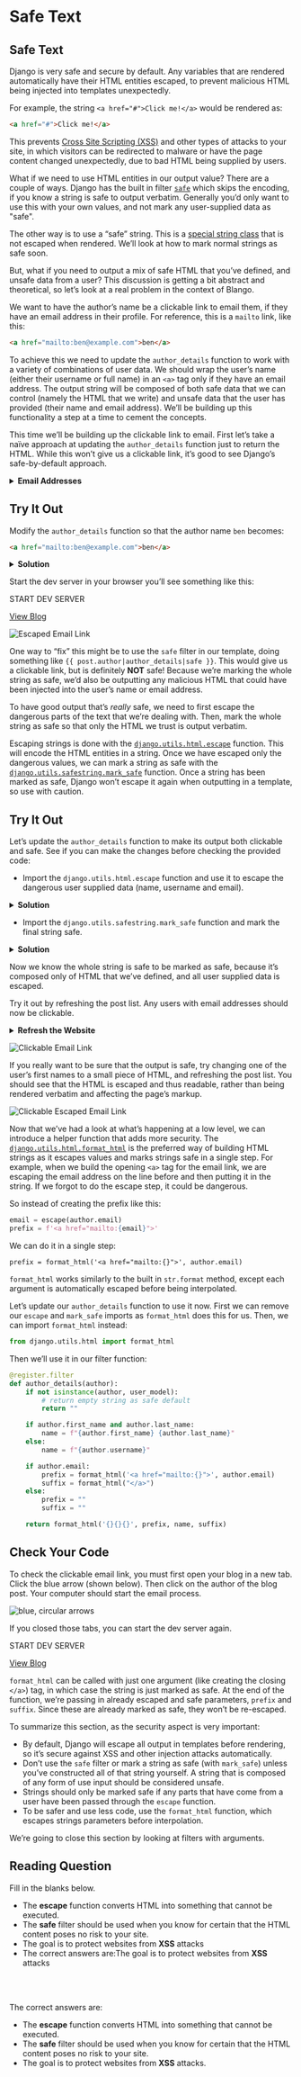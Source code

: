 # Safe Text

## Safe Text

Django is very safe and secure by default. Any variables that are rendered automatically have their HTML entities escaped, to prevent malicious HTML being injected into templates unexpectedly.

For example, the string `<a href="#">Click me!</a>` would be rendered as:

```html
<a href="#">Click me!</a>
```

This prevents [Cross Site Scripting (XSS)](https://owasp.org/www-community/attacks/xss/) and other types of attacks to your site, in which visitors can be redirected to malware or have the page content changed unexpectedly, due to bad HTML being supplied by users.

What if we need to use HTML entities in our output value? There are a couple of ways. Django has the built in filter [`safe`](https://docs.djangoproject.com/en/3.1/ref/templates/builtins/#safe) which skips the encoding, if you know a string is safe to output verbatim. Generally you’d only want to use this with your own values, and not mark any user-supplied data as "safe".

The other way is to use a “safe” string. This is a [special string class](https://docs.djangoproject.com/en/3.2/ref/utils/#django.utils.safestring.SafeString) that is not escaped when rendered. We’ll look at how to mark normal strings as safe soon.

But, what if you need to output a mix of safe HTML that you’ve defined, and unsafe data from a user? This discussion is getting a bit abstract and theoretical, so let’s look at a real problem in the context of Blango.

We want to have the author’s name be a clickable link to email them, if they have an email address in their profile. For reference, this is a `mailto` link, like this:

```html
<a href="mailto:ben@example.com">ben</a>
```

To achieve this we need to update the `author_details` function to work with a variety of combinations of user data. We should wrap the user’s name (either their username or full name) in an `<a>` tag only if they have an email address. The output string will be composed of both safe data that we can control (namely the HTML that we write) and unsafe data that the user has provided (their name and email address). We’ll be building up this functionality a step at a time to cement the concepts.

This time we’ll be building up the clickable link to email. First let’s take a naïve approach at updating the `author_details` function just to return the HTML. While this won’t give us a clickable link, it’s good to see Django’s safe-by-default approach.

<details><summary><strong>Email Addresses</strong></summary>
Login to the Django admin page to verify that users have created an email address for their profile. If not add one. Without an email address, you will not be able to see the changes being made to your blog.
</details>

## Try It Out

Modify the `author_details` function so that the author name `ben` becomes:

```html
<a href="mailto:ben@example.com">ben</a>
```

<details><summary><strong>Solution</strong></summary>
Even the code you wrote works, you should copy and paste this to replace it as we'll be adding to it piece by piece. Replace your `author_details` function with this code:

```python
@register.filter
def author_details(author):
    if not isinstance(author, user_model):
        # return empty string as safe default
        return ""

    if author.first_name and author.last_name:
        name = f"{author.first_name} {author.last_name}"
    else:
        name = f"{author.username}"

    if author.email:
        email = author.email
        prefix = f'<a href="mailto:{email}">'
        suffix = "</a>"
    else:
        prefix = ""
        suffix = ""

    return f"{prefix}{name}{suffix}"
```

</details>

Start the dev server in your browser you’ll see something like this:

START DEV SERVER

[View Blog]()

![Escaped Email Link](https://apollo-media.codio.com/media%2F1%2Fb0a3715705b0b7c611db9c87a86da7d8-4c76a4240fe5cbda.webp)

One way to “fix” this might be to use the `safe` filter in our template, doing something like `{{ post.author|author_details|safe }}`. This would give us a clickable link, but is definitely **NOT** safe! Because we’re marking the whole string as safe, we’d also be outputting any malicious HTML that could have been injected into the user’s name or email address.

To have good output that’s *really* safe, we need to first escape the dangerous parts of the text that we’re dealing with. Then, mark the whole string as safe so that only the HTML we trust is output verbatim.

Escaping strings is done with the [`django.utils.html.escape`](https://docs.djangoproject.com/en/3.2/ref/utils/#django.utils.html.escape) function. This will encode the HTML entities in a string. Once we have escaped only the dangerous values, we can mark a string as safe with the [`django.utils.safestring.mark_safe`](https://docs.djangoproject.com/en/3.2/ref/utils/#django.utils.safestring.mark_safe) function. Once a string has been marked as safe, Django won’t escape it again when outputting in a template, so use with caution.

## Try It Out

Let’s update the `author_details` function to make its output both clickable and safe. See if you can make the changes before checking the provided code:

* Import the `django.utils.html.escape` function and use it to escape the dangerous user supplied data (name, username and email).

<details><summary><strong>Solution</strong></summary>
Here's the solution; first add these imports at the start of the file:

```python
from django.utils.html import escape
from django.utils.safestring import mark_safe
```

</details>

* Import the `django.utils.safestring.mark_safe` function and mark the final string safe.

<details><summary><strong>Solution</strong></summary>
Then update your filter function:

```python
@register.filter
def author_details(author):
    if not isinstance(author, user_model):
        # return empty string as safe default
        return ""

    if author.first_name and author.last_name:
        name = escape(f"{author.first_name} {author.last_name}")
    else:
        name = escape(f"{author.username}")

    if author.email:
        email = escape(author.email)
        prefix = f'<a href="mailto:{email}">'
        suffix = "</a>"
    else:
        prefix = ""
        suffix = ""

    return mark_safe(f"{prefix}{name}{suffix}")
```

</details>

Now we know the whole string is safe to be marked as safe, because it’s composed only of HTML that we’ve defined, and all user supplied data is escaped.

Try it out by refreshing the post list. Any users with email addresses should now be clickable.

<details><summary><strong>Refresh the Website</strong></summary>

![blue, circular arrows](https://apollo-media.codio.com/media%2F1%2F365ca2d115d614cf9dd7fa0bfe3e8059-196204e3b3c73892.webp)

[]()

</details>

![Clickable Email Link](https://apollo-media.codio.com/media%2F1%2F7a550452dfb91abf5b80a7ccd5101b94-66f05c97edecae84.webp)

If you really want to be sure that the output is safe, try changing one of the user’s first names to a small piece of HTML, and refreshing the post list. You should see that the HTML is escaped and thus readable, rather than being rendered verbatim and affecting the page’s markup.

![Clickable Escaped Email Link](https://apollo-media.codio.com/media%2F1%2Feb64537300092906c1a2a715b3a14a87-282f1f45e7240a36.webp)

Now that we’ve had a look at what’s happening at a low level, we can introduce a helper function that adds more security. The [`django.utils.html.format_html`](https://docs.djangoproject.com/en/3.2/ref/utils/#django.utils.html.format_html) is the preferred way of building HTML strings as it escapes values and marks strings safe in a single step. For example, when we build the opening `<a>` tag for the email link, we are escaping the email address on the line before and then putting it in the string. If we forgot to do the escape step, it could be dangerous.

So instead of creating the prefix like this:

```python
email = escape(author.email)
prefix = f'<a href="mailto:{email}">'
```

We can do it in a single step:

```
prefix = format_html('<a href="mailto:{}">', author.email)
```

`format_html` works similarly to the built in `str.format` method, except each argument is automatically escaped before being interpolated.

Let’s update our `author_details` function to use it now. First we can remove our `escape` and `mark_safe` imports as `format_html` does this for us. Then, we can import `format_html` instead:

```python
from django.utils.html import format_html
```

Then we’ll use it in our filter function:

```python
@register.filter
def author_details(author):
    if not isinstance(author, user_model):
        # return empty string as safe default
        return ""

    if author.first_name and author.last_name:
        name = f"{author.first_name} {author.last_name}"
    else:
        name = f"{author.username}"

    if author.email:
        prefix = format_html('<a href="mailto:{}">', author.email)
        suffix = format_html("</a>")
    else:
        prefix = ""
        suffix = ""

    return format_html('{}{}{}', prefix, name, suffix)
```

## Check Your Code

To check the clickable email link, you must first open your blog in a new tab. Click the blue arrow (shown below). Then click on the author of the blog post. Your computer should start the email process.

![blue, circular arrows](https://apollo-media.codio.com/media%2F1%2F365ca2d115d614cf9dd7fa0bfe3e8059-196204e3b3c73892.webp)

If you closed those tabs, you can start the dev server again.

START DEV SERVER

[View Blog]()

`format_html` can be called with just one argument (like creating the closing `</a>`) tag, in which case the string is just marked as safe. At the end of the function, we’re passing in already escaped and safe parameters, `prefix` and `suffix`. Since these are already marked as safe, they won’t be re-escaped.

To summarize this section, as the security aspect is very important:

* By default, Django will escape all output in templates before rendering, so it’s secure against XSS and other injection attacks automatically.
* Don’t use the `safe` filter or mark a string as safe (with `mark_safe`) unless you’ve constructed all of that string yourself. A string that is composed of any form of use input should be considered unsafe.
* Strings should only be marked safe if any parts that have come from a user have been passed through the `escape` function.
* To be safer and use less code, use the `format_html` function, which escapes strings parameters before interpolation.

We’re going to close this section by looking at filters with arguments.

## Reading Question

Fill in the blanks below.

* The **escape** function converts HTML into something that cannot be executed.
* The **safe** filter should be used when you know for certain that the HTML content poses no risk to your site.
* The goal is to protect websites from **XSS** attacks
* The correct answers are:The goal is to protect websites from **XSS** attacks

<br><br>

The correct answers are:
*  The **escape** function converts HTML into something that cannot be executed.
  * The **safe** filter should be used when you know for certain that the HTML content poses no risk to your site.
  * The goal is to protect websites from **XSS** attacks.
